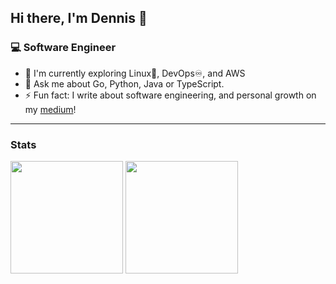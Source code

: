 ## Hi there, I'm Dennis 👋

### 💻 Software Engineer

- 🌱 I'm currently exploring Linux🐧, DevOps♾, and AWS
- 💬 Ask me about Go, Python, Java or TypeScript.
- ⚡ Fun fact: I write about software engineering, and personal growth on my [medium](https://medium.com/@dennisappiah)!

<hr />

### Stats

<div>
 <img height="180em" src="https://github-readme-stats.vercel.app/api?username=dennisappiah&layout=compact&show_icons=true&theme=dark" />
 <img height="180em" src="https://github-readme-stats.vercel.app/api/top-langs/?username=dennisappiah&layout=compact&langs_count=8&theme=dark&hide=css,scss,html,tex,makefile,ShaderLab,HLSL" />
</div>
